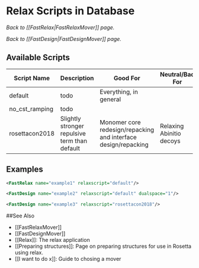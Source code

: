 # Relax Scripts in Database

*Back to [[FastRelax|FastRelaxMover]] page.*

*Back to [[FastDesign|FastDesignMover]] page.*


## Available Scripts

| Script Name | Description | Good For | Neutral/Bad For |
| ----------- | ----------- | -------  | --------------- |
| default     | todo | Everything, in general |  |
| no_cst_ramping | todo | | |
| rosettacon2018 | Slightly stronger repulsive term than default  | Monomer core redesign/repacking and interface design/repacking | Relaxing Abinitio decoys |

## Examples

```xml
<FastRelax name="example1" relaxscript="default"/>

<FastDesign name="example2" relaxscript="default" dualspace="1"/>

<FastDesign name="example3" relaxscript="rosettacon2018"/>
```

##See Also
* [[FastRelaxMover]]
* [[FastDesignMover]]
* [[Relax]]: The relax application
* [[Preparing structures]]: Page on preparing structures for use in Rosetta using relax.
* [[I want to do x]]: Guide to chosing a mover
